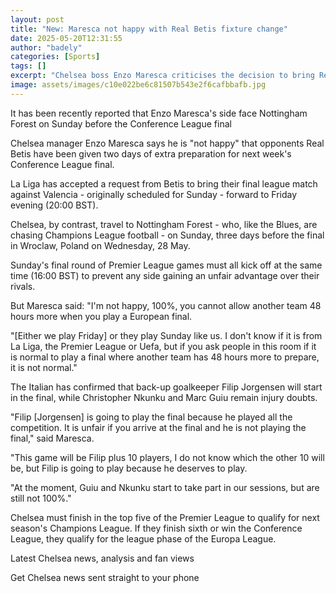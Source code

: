 ```yaml
---
layout: post
title: "New: Maresca not happy with Real Betis fixture change"
date: 2025-05-20T12:31:55
author: "badely"
categories: [Sports]
tags: []
excerpt: "Chelsea boss Enzo Maresca criticises the decision to bring Real Betis' final La Liga fixture forward to allow them extra time before the Conference Le"
image: assets/images/c10e022be6c81507b543e2f6cafbbafb.jpg
---
```


It has been recently reported that Enzo Maresca's side face Nottingham Forest on Sunday before the Conference League final

Chelsea manager Enzo Maresca says he is "not happy" that opponents Real Betis have been given two days of extra preparation for next week's Conference League final.

La Liga has accepted a request from Betis to bring their final league match against Valencia - originally scheduled for Sunday - forward to Friday evening (20:00 BST). 

Chelsea, by contrast, travel to Nottingham Forest - who, like the Blues, are chasing Champions League football - on Sunday, three days before the final in Wroclaw, Poland on Wednesday, 28 May. 

Sunday's final round of Premier League games must all kick off at the same time (16:00 BST) to prevent any side gaining an unfair advantage over their rivals.

But Maresca said: "I'm not happy, 100%, you cannot allow another team 48 hours more when you play a European final.

"[Either we play Friday] or they play Sunday like us. I don't know if it is from La Liga, the Premier League or Uefa, but if you ask people in this room if it is normal to play a final where another team has 48 hours more to prepare, it is not normal."

The Italian has confirmed that back-up goalkeeper Filip Jorgensen will start in the final, while Christopher Nkunku and Marc Guiu remain injury doubts. 

"Filip [Jorgensen] is going to play the final because he played all the competition. It is unfair if you arrive at the final and he is not playing the final," said Maresca.

"This game will be Filip plus 10 players, I do not know which the other 10 will be, but Filip is going to play because he deserves to play.

"At the moment, Guiu and Nkunku start to take part in our sessions, but are still not 100%."

Chelsea must finish in the top five of the Premier League to qualify for next season's Champions League. If they finish sixth or win the Conference League, they qualify for the league phase of the Europa League.

Latest Chelsea news, analysis and fan views

Get Chelsea news sent straight to your phone

